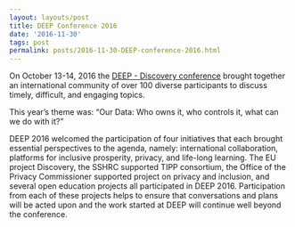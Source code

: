 ```yaml
---
layout: layouts/post
title: DEEP Conference 2016
date: '2016-11-30'
tags: post
permalink: posts/2016-11-30-DEEP-conference-2016.html
---
```

<p>
On October 13-14, 2016 the <a href="http://deep.idrc.ocadu.ca">DEEP -
Discovery conference</a> brought together an international community of over 100
 diverse participants to discuss timely, difficult, and engaging topics.
</p>
<p>
This year’s theme was: “Our Data: Who owns it, who controls it, what can we
do with it?”
</p>
<p>
DEEP 2016 welcomed the participation of four initiatives that each brought
essential perspectives to the agenda, namely: international collaboration,
platforms for inclusive prosperity, privacy, and life-long learning. The EU
project Discovery, the SSHRC supported TIPP consortium, the Office of the
Privacy Commissioner supported project on privacy and inclusion, and
several open education projects all participated in DEEP 2016. Participation
from each of these projects helps to ensure that conversations and plans
will be acted upon and the work started at DEEP will continue well beyond the conference.
</p>
